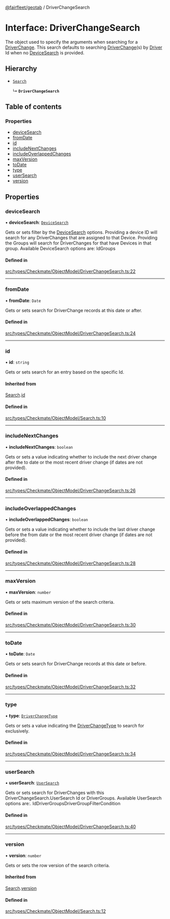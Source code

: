 [@fairfleet/geotab](../README.md) / DriverChangeSearch

# Interface: DriverChangeSearch

The object used to specify the arguments when searching for a [DriverChange](DriverChange.md).
 This search defaults to searching [DriverChange](DriverChange.md)(s) by [Driver](Driver.md) Id when no [DeviceSearch](DeviceSearch.md) is provided.

## Hierarchy

- [`Search`](Search.md)

  ↳ **`DriverChangeSearch`**

## Table of contents

### Properties

- [deviceSearch](DriverChangeSearch.md#devicesearch)
- [fromDate](DriverChangeSearch.md#fromdate)
- [id](DriverChangeSearch.md#id)
- [includeNextChanges](DriverChangeSearch.md#includenextchanges)
- [includeOverlappedChanges](DriverChangeSearch.md#includeoverlappedchanges)
- [maxVersion](DriverChangeSearch.md#maxversion)
- [toDate](DriverChangeSearch.md#todate)
- [type](DriverChangeSearch.md#type)
- [userSearch](DriverChangeSearch.md#usersearch)
- [version](DriverChangeSearch.md#version)

## Properties

### deviceSearch

• **deviceSearch**: [`DeviceSearch`](DeviceSearch.md)

Gets or sets filter by the [DeviceSearch](DeviceSearch.md) options. Providing a device ID will
 search for any DriverChanges that are assigned to that Device.
 Providing the Groups will search for DriverChanges for that have Devices in that group.
 Available DeviceSearch options are:
 <list><item><description>Id</description></item><item><description>Groups</description></item></list>

#### Defined in

[src/types/Checkmate/ObjectModel/DriverChangeSearch.ts:22](https://github.com/fairfleet/geotab/blob/ff38bfc/src/types/Checkmate/ObjectModel/DriverChangeSearch.ts#L22)

___

### fromDate

• **fromDate**: `Date`

Gets or sets search for DriverChange records at this date or after.

#### Defined in

[src/types/Checkmate/ObjectModel/DriverChangeSearch.ts:24](https://github.com/fairfleet/geotab/blob/ff38bfc/src/types/Checkmate/ObjectModel/DriverChangeSearch.ts#L24)

___

### id

• **id**: `string`

Gets or sets search for an entry based on the specific Id.

#### Inherited from

[Search](Search.md).[id](Search.md#id)

#### Defined in

[src/types/Checkmate/ObjectModel/Search.ts:10](https://github.com/fairfleet/geotab/blob/ff38bfc/src/types/Checkmate/ObjectModel/Search.ts#L10)

___

### includeNextChanges

• **includeNextChanges**: `boolean`

Gets or sets a value indicating whether to include the next driver change after the to date or the most recent driver change (if dates are not provided).

#### Defined in

[src/types/Checkmate/ObjectModel/DriverChangeSearch.ts:26](https://github.com/fairfleet/geotab/blob/ff38bfc/src/types/Checkmate/ObjectModel/DriverChangeSearch.ts#L26)

___

### includeOverlappedChanges

• **includeOverlappedChanges**: `boolean`

Gets or sets a value indicating whether to include the last driver change before the from date or the most recent driver change (if dates are not provided).

#### Defined in

[src/types/Checkmate/ObjectModel/DriverChangeSearch.ts:28](https://github.com/fairfleet/geotab/blob/ff38bfc/src/types/Checkmate/ObjectModel/DriverChangeSearch.ts#L28)

___

### maxVersion

• **maxVersion**: `number`

Gets or sets maximum version of the search criteria.

#### Defined in

[src/types/Checkmate/ObjectModel/DriverChangeSearch.ts:30](https://github.com/fairfleet/geotab/blob/ff38bfc/src/types/Checkmate/ObjectModel/DriverChangeSearch.ts#L30)

___

### toDate

• **toDate**: `Date`

Gets or sets search for DriverChange records at this date or before.

#### Defined in

[src/types/Checkmate/ObjectModel/DriverChangeSearch.ts:32](https://github.com/fairfleet/geotab/blob/ff38bfc/src/types/Checkmate/ObjectModel/DriverChangeSearch.ts#L32)

___

### type

• **type**: [`DriverChangeType`](../README.md#driverchangetype)

Gets or sets a value indicating the [DriverChangeType](../README.md#driverchangetype) to search for exclusively.

#### Defined in

[src/types/Checkmate/ObjectModel/DriverChangeSearch.ts:34](https://github.com/fairfleet/geotab/blob/ff38bfc/src/types/Checkmate/ObjectModel/DriverChangeSearch.ts#L34)

___

### userSearch

• **userSearch**: [`UserSearch`](UserSearch.md)

Gets or sets search for DriverChanges with this DriverChangeSearch.UserSearch Id or DriverGroups.
 Available UserSearch options are:.
 <list><item><description>Id</description></item><item><description>DriverGroups</description></item><item><description>DriverGroupFilterCondition</description></item></list>

#### Defined in

[src/types/Checkmate/ObjectModel/DriverChangeSearch.ts:40](https://github.com/fairfleet/geotab/blob/ff38bfc/src/types/Checkmate/ObjectModel/DriverChangeSearch.ts#L40)

___

### version

• **version**: `number`

Gets or sets the row version of the search criteria.

#### Inherited from

[Search](Search.md).[version](Search.md#version)

#### Defined in

[src/types/Checkmate/ObjectModel/Search.ts:12](https://github.com/fairfleet/geotab/blob/ff38bfc/src/types/Checkmate/ObjectModel/Search.ts#L12)

